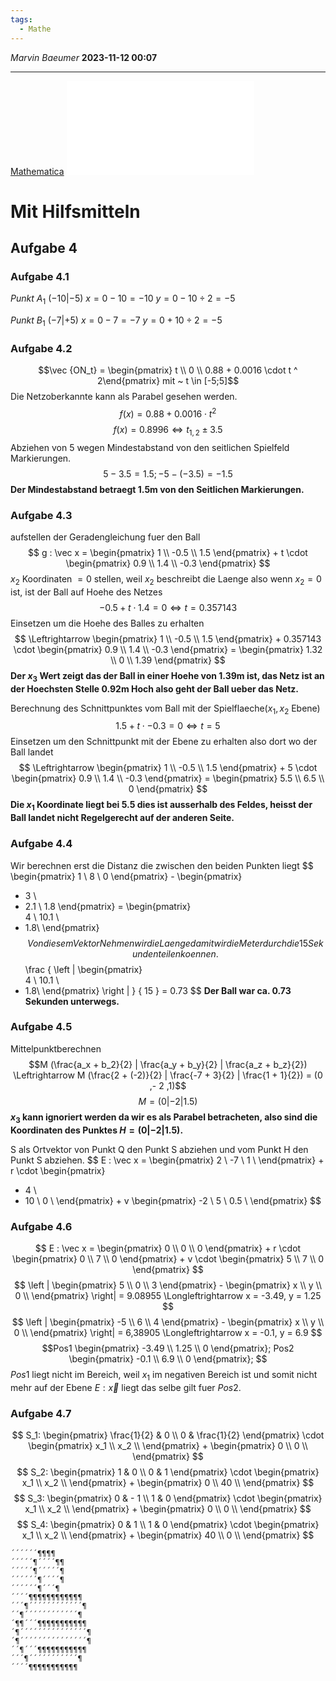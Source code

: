 ```yaml
---
tags:
  - Mathe
---
```

*Marvin Baeumer* **2023-11-12 00:07**

---
[Mathematica](Mathematica/Abituraufgaben%202023.nb) 
![Abitur](4%20Abiturprüfung%202023.pdf)
# Mit Hilfsmitteln
## Aufgabe 4
### Aufgabe 4.1
$Punkt ~ A_1 ~ (-10 | -5)$ 
$x = 0 - 10 = -10$
$y = 0 - 10 \div 2 = - 5$

$Punkt ~ B_1 ~ (-7 | + 5)$
$x = 0 - 7 = - 7$
$y = 0 + 10 \div 2 = - 5$ 

### Aufgabe 4.2
$$\vec {ON_t} = \begin{pmatrix} t \\ 0 \\ 0.88 + 0.0016 \cdot t ^ 2\end{pmatrix} mit ~ t \in [-5;5]$$
Die Netzoberkannte kann als Parabel gesehen werden.
$$f(x) = 0.88 + 0.0016 \cdot t ^ 2$$
$$f(x) = 0.8996 \Longleftrightarrow t_{1,2} \pm 3.5$$Abziehen von 5 wegen Mindestabstand von den seitlichen Spielfeld Markierungen. 
$$5 - 3.5 = 1.5; -5 - (-3.5) = -1.5$$
**Der Mindestabstand betraegt 1.5m von den Seitlichen Markierungen.**
### Aufgabe 4.3
aufstellen der Geradengleichung fuer den Ball
$$
g : \vec x = 
\begin{pmatrix} 
1 \\ 
-0.5 \\ 
1.5 \end{pmatrix} + t 
\cdot 
\begin{pmatrix} 
0.9 \\ 
1.4 \\
-0.3 \end{pmatrix}
$$
$x_2$ Koordinaten $= 0$ stellen, weil $x_2$ beschreibt die Laenge also wenn $x_2 = 0$ ist, ist der Ball auf Hoehe des Netzes
$$-0.5 + t \cdot 1.4 = 0 \Longleftrightarrow t = 0.357143$$
Einsetzen um die Hoehe des Balles zu erhalten
$$
\Leftrightarrow 
\begin{pmatrix} 
1 \\ 
-0.5 \\ 
1.5 \end{pmatrix} + 0.357143 
\cdot 
\begin{pmatrix} 
0.9 \\ 
1.4 \\
-0.3 \end{pmatrix} =
\begin{pmatrix}
1.32 \\
0 \\
1.39
\end{pmatrix}
$$
**Der $x_3$ Wert zeigt das der Ball in einer Hoehe von 1.39m ist, das Netz ist an der Hoechsten Stelle 0.92m Hoch also geht der Ball ueber das Netz.**

Berechnung des Schnittpunktes vom Ball mit der Spielflaeche($x_1, x_2$ Ebene) 
$$1.5 + t \cdot -0.3 = 0 \Longleftrightarrow t = 5$$
Einsetzen um den Schnittpunkt mit der Ebene zu erhalten also dort wo der Ball landet
$$
\Leftrightarrow 
\begin{pmatrix} 
1 \\ 
-0.5 \\ 
1.5 \end{pmatrix} + 5 
\cdot 
\begin{pmatrix} 
0.9 \\ 
1.4 \\
-0.3 \end{pmatrix} =
\begin{pmatrix}
5.5 \\
6.5 \\ 
0 \end{pmatrix}
$$
**Die $x_1$ Koordinate liegt bei $5.5$ dies ist ausserhalb des Feldes, heisst der Ball landet nicht Regelgerecht auf der anderen Seite.**
### Aufgabe 4.4
Wir berechnen erst die Distanz die zwischen den beiden Punkten liegt
$$
\begin{pmatrix} 
1 \\ 
8 \\ 
0 \end{pmatrix} - 
\begin{pmatrix} 
- 3 \\ 
- 2.1 \\ 
1.8 \end{pmatrix} =
\begin{pmatrix}\
4 \\
10.1 \\
- 1.8\\
\end{pmatrix}
$$
Von diesem Vektor Nehmen wir die Laenge damit wir die Meter durch die 15 Sekunden teilen koennen.
$$
\frac
{
\left |
\begin{pmatrix}\
4 \\
10.1 \\
- 1.8\\
\end{pmatrix}
\right |
}
{
15
}
= 0.73
$$
**Der Ball war ca. 0.73 Sekunden unterwegs.**
### Aufgabe 4.5
Mittelpunktberechnen
$$M (\frac{a_x + b_2}{2} | \frac{a_y + b_y}{2} | \frac{a_z + b_z}{2}) \Leftrightarrow M (\frac{2 + (-2)}{2} | \frac{-7 + 3}{2} | \frac{1 + 1}{2}) = (0 ,- 2 ,1)$$
$$M = (0 | - 2 | 1.5)$$
**$x_3$ kann ignoriert werden da wir es als Parabel betracheten, also sind die Koordinaten des Punktes $H = (0 | -2 | 1.5)$.**

S als Ortvektor von Punkt Q den Punkt S abziehen und vom Punkt H den Punkt S abziehen.
$$
E : \vec x = 
\begin{pmatrix} 
2 \\
-7 \\
1 \\
\end{pmatrix} + r
\cdot
\begin{pmatrix} 
- 4 \\
- 10 \\
0 \\
\end{pmatrix} + v
\begin{pmatrix} 
-2 \\
5 \\
0.5 \\
\end{pmatrix}
$$
### Aufgabe 4.6
$$
E : \vec x = 
\begin{pmatrix} 
0 \\ 
0 \\ 
0 \end{pmatrix} + r 
\cdot 
\begin{pmatrix} 
0 \\ 
7 \\ 
0 \end{pmatrix} + v 
\cdot 
\begin{pmatrix} 
5 \\ 
7 \\ 
0 \end{pmatrix}
$$
$$
\left |
\begin{pmatrix} 
5 \\ 
0 \\ 
3 \end{pmatrix} -
\begin{pmatrix}
x \\
y \\
0 \\
\end{pmatrix}
\right| = 
9.08955 
\Longleftrightarrow x = -3.49, y = 1.25
$$
$$
\left |
\begin{pmatrix} 
-5 \\ 
6 \\ 
4 \end{pmatrix} -
\begin{pmatrix}
x \\
y \\
0 \\
\end{pmatrix}
\right| = 
6,38905
\Longleftrightarrow x = -0.1, y = 6.9
$$
$$Pos1
\begin{pmatrix}
-3.49 \\
1.25 \\
0
\end{pmatrix};
Pos2
\begin{pmatrix}
-0.1 \\
6.9 \\
0
\end{pmatrix};
$$
$Pos 1$ liegt nicht im Bereich, weil $x_1$ im negativen Bereich ist und somit nicht mehr auf der Ebene $E : \vec x$ liegt das selbe gilt fuer $Pos 2$.
### Aufgabe 4.7
$$
S_1: \begin{pmatrix} 
\frac{1}{2} & 0 \\ 
0 & \frac{1}{2}
\end{pmatrix}
\cdot
\begin{pmatrix}
x_1 \\
x_2 \\
\end{pmatrix} + 
\begin{pmatrix}
0 \\
0 \\
\end{pmatrix}
$$
$$
S_2: \begin{pmatrix} 
1 & 0 \\ 
0 & 1
\end{pmatrix}
\cdot
\begin{pmatrix}
x_1 \\
x_2 \\
\end{pmatrix} + 
\begin{pmatrix}
0 \\
40 \\
\end{pmatrix}
$$
$$
S_3: \begin{pmatrix} 
0 & - 1 \\ 
1 & 0
\end{pmatrix}
\cdot
\begin{pmatrix}
x_1 \\
x_2 \\
\end{pmatrix} + 
\begin{pmatrix}
0 \\
0 \\
\end{pmatrix}
$$
$$
S_4: \begin{pmatrix} 
0 & 1 \\ 
1 & 0
\end{pmatrix}
\cdot
\begin{pmatrix}
x_1 \\
x_2 \\
\end{pmatrix} + 
\begin{pmatrix}
40 \\
0 \\
\end{pmatrix}
$$
```
´´´´´´¶¶¶¶ 
´´´´´¶´´´´¶¶ 
´´´´´¶´´´´´¶ 
´´´´´´¶´´´´¶ 
´´´´´´¶´´´¶ 
´´´´¶¶¶¶¶¶¶¶¶¶¶¶ 
´´´¶´´´´´´´´´´´´¶ 
´´¶´´´´´´´´´´´´¶ 
´¶¶´´´¶¶¶¶¶¶¶¶¶¶¶ 
´¶´´´´´´´´´´´´´´´¶ 
´¶´´´´´´´´´´´´´´´¶ 
´´¶´´´¶¶¶¶¶¶¶¶¶¶¶ 
´´´¶´´´´´´´´´´´¶ 
´´´´¶¶¶¶¶¶¶¶¶¶¶
```